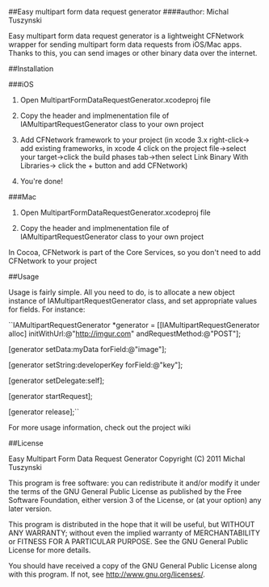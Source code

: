 ##Easy multipart form data request generator
####author: Michal Tuszynski

Easy multipart form data request generator is a lightweight CFNetwork wrapper for sending multipart form data requests from iOS/Mac apps. Thanks to this, you can send images or other binary data over the internet. 

##Installation

###iOS
1) Open MultipartFormDataRequestGenerator.xcodeproj file

2) Copy the header and implmenentation file of IAMultipartRequestGenerator class to your own project

3) Add CFNetwork framework to your project (in xcode 3.x right-click-> add existing frameworks, in xcode 4 click on the project file->select your target->click the build phases tab->then select Link Binary With Libraries-> click the + button and add CFNetwork)

4) You're done!

###Mac
1) Open MultipartFormDataRequestGenerator.xcodeproj file

2) Copy the header and implmenentation file of IAMultipartRequestGenerator class to your own project

In Cocoa, CFNetwork is part of the Core Services, so you don't need to add CFNetwork to your project

##Usage

Usage is fairly simple. All you need to do, is to allocate a new object instance of IAMultipartRequestGenerator class, and set appropriate values for fields. For instance:

``IAMultipartRequestGenerator *generator = [[IAMultipartRequestGenerator alloc] initWithUrl:@"http://imgur.com" andRequestMethod:@"POST"];

[generator setData:myData forField:@"image"];

[generator setString:developerKey forField:@"key"];

[generator setDelegate:self];

[generator startRequest];

[generator release];``

For more usage information, check out the project wiki

##License

Easy Multipart Form Data Request Generator
Copyright (C) 2011  Michal Tuszynski

This program is free software: you can redistribute it and/or modify
it under the terms of the GNU General Public License as published by
the Free Software Foundation, either version 3 of the License, or
(at your option) any later version.

This program is distributed in the hope that it will be useful,
but WITHOUT ANY WARRANTY; without even the implied warranty of 
MERCHANTABILITY or FITNESS FOR A PARTICULAR PURPOSE.  See the
GNU General Public License for more details.

You should have received a copy of the GNU General Public License
along with this program.  If not, see <http://www.gnu.org/licenses/>.
